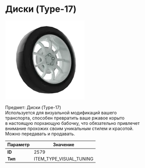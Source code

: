 # Диски (Type-17)

![Item Image](../img/2579.webp?raw=true)

Предмет: Диски (Type-17)<br>Используется для визуальной модификаций вашего<br>транспорта, способен превратить ваше ржавое корыто<br>в настоящую порхающую бабочку, что обязательно привлечет<br>внимание прохожих своим уникальным стилем и красотой.<br>Можно передавать и продавать.


| Параметр | Значение |
|----------|----------|
| **ID** | 2579 |
| **Тип** | ITEM_TYPE_VISUAL_TUNING |

